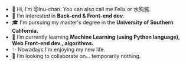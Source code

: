 - 👋 Hi, I’m @Inu-chan. You can also call me Felix or 水狗酱.
- 👀 I’m interested in **Back-end & Front-end dev.**
- 🎓 I'm pursuing my master's degree in the **University of Southern California.**
- 🌱 I’m currently learning **Machine Learning (using Python language), Web Front-end dev., algorithms.**
- ✨ Nowadays I'm enjoying my new life.
- 💞️ I’m looking to collaborate on... temporarily nothing.

<!---
Inu-chan/Inu-chan is a ✨ special ✨ repository because its `README.md` (this file) appears on your GitHub profile.
You can click the Preview link to take a look at your changes.
--->
